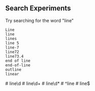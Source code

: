 ## Search Experiments
Try searching for the word "line"

```
Line
line
lines
line 5
line-7
line72
line73.4
end of line
end-of-line
outline
linear
```

\# line\d
\# line\d+
\# line\d*
\# ^line
\# line$